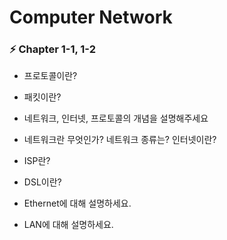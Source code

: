 # Computer Network

### ⚡️ Chapter 1-1, 1-2

- 프로토콜이란?

- 패킷이란?

- 네트워크, 인터넷, 프로토콜의 개념을 설명해주세요
    
- 네트워크란 무엇인가? 네트워크 종류는? 인터넷이란?
    
- ISP란?
     
- DSL이란?
      
- Ethernet에 대해 설명하세요.
    
- LAN에 대해 설명하세요.
